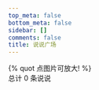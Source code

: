 ```yaml
---
top_meta: false
bottom_meta: false
sidebar: []
comments: false
title: 说说广场
---
```


<link href="https://jsd.onmicrosoft.cn/npm/penndu@17.0.0/memos/css/style.css" rel="stylesheet" type="text/css">
<link href="https://jsd.onmicrosoft.cn/npm/penndu@17.0.0/memos/css/highlight.github.min.css" rel="stylesheet" type="text/css">
{% quot 点图片可放大! %}
<section id="main" class="container">
    <div class="total">总计 <span id="total">0</span> 条说说</div>
    <div id="memos" class="memos"></div>
</section>
<script type="text/javascript">
    var memos = {
        host: 'https://s.dusays.com/',
        limit: '10',
        creatorId: '1',
        domId: '#memos',
        username: 'penn',
        name: 'Teacher Du',
    }
</script>
<script type="text/javascript" src="https://jsd.onmicrosoft.cn/npm/penndu@17.0.0/memos/js/lazyload.min.js?v=17.8.3"></script>
<script type="text/javascript" src="https://jsd.onmicrosoft.cn/npm/penndu@17.0.0/memos/js/marked.min.js?v=11.1.1"></script>    
<script type="text/javascript" src="https://jsd.onmicrosoft.cn/npm/penndu@17.0.0/memos/js/view-image.min.js?v=2.0.2"></script>
<script type="text/javascript" src="https://jsd.onmicrosoft.cn/npm/penndu@17.0.0/memos/js/moment.min.js?v=2.30.1"></script>
<script type="text/javascript" src="https://jsd.onmicrosoft.cn/npm/penndu@17.0.0/memos/js/moment.twitter.js"></script>
<script type="text/javascript" src="https://jsd.onmicrosoft.cn/npm/penndu@17.0.0/memos/js/highlight.min.js?v=11.9.0"></script>
<script type="text/javascript" src="https://jsd.onmicrosoft.cn/npm/penndu@17.0.0/memos/js/main.js"></script>
<script>hljs.highlightAll();</script>